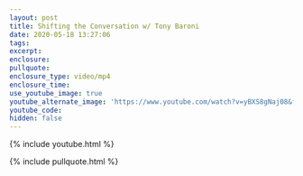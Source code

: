 ```yaml
---
layout: post
title: Shifting the Conversation w/ Tony Baroni
date: 2020-05-18 13:27:06
tags:
excerpt:
enclosure:
pullquote:
enclosure_type: video/mp4
enclosure_time:
use_youtube_image: true
youtube_alternate_image: 'https://www.youtube.com/watch?v=yBXS8gNaj08&feature=youtu.be'
youtube_code:
hidden: false
---
```


{% include youtube.html %}

{% include pullquote.html %}